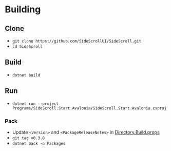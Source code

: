 # Building

## Clone

- `git clone https://github.com/SideScrollUI/SideScroll.git`
- `cd SideScroll`

## Build

- `dotnet build`

## Run

- `dotnet run --project Programs/SideScroll.Start.Avalonia/SideScroll.Start.Avalonia.csproj`

### Pack

- Update `<Version>` and `<PackageReleaseNotes>` in [Directory.Build.props](../../Directory.Build.props)
- `git tag v0.3.0`
- `dotnet pack -o Packages`
